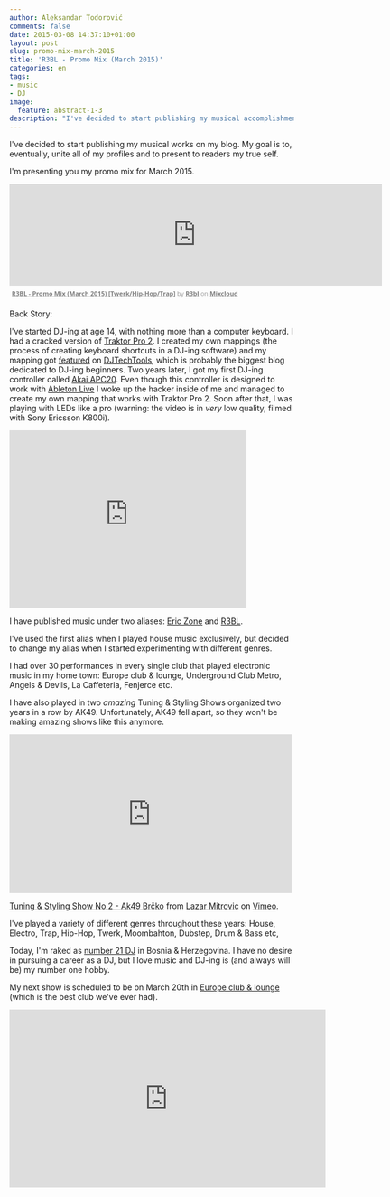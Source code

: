 ```yaml
---
author: Aleksandar Todorović
comments: false
date: 2015-03-08 14:37:10+01:00
layout: post
slug: promo-mix-march-2015
title: 'R3BL - Promo Mix (March 2015)'
categories: en
tags:
- music
- DJ
image:
  feature: abstract-1-3
description: "I've decided to start publishing my musical accomplishments on my blog too. My goal is to, eventually, unite all of my profiles and to present to readers my true self."
---
```


I've decided to start publishing my musical works on my blog. My goal is to, eventually, unite all of my profiles and to present to readers my true self.

I'm presenting you my promo mix for March 2015.

<iframe src="https://www.mixcloud.com/widget/iframe/?embed_type=widget_standard&amp;embed_uuid=24d5cb83-bd85-4ff3-ba53-b5137c13e613&amp;feed=https%3A%2F%2Fwww.mixcloud.com%2FR3BL%2Fr3bl-promo-mix-march-2015-twerkhip-hoptrap%2F&amp;hide_cover=1&amp;hide_tracklist=1&amp;replace=0" frameborder="0" height="180" width="660"></iframe><div style="clear: both; height: 3px; width: 652px;"></div><p style="display: block; font-size: 11px; font-family: &quot;Open Sans&quot;,Helvetica,Arial,sans-serif; margin: 0px; padding: 3px 4px; color: rgb(153, 153, 153); width: 652px;"><a href="https://www.mixcloud.com/R3BL/r3bl-promo-mix-march-2015-twerkhip-hoptrap/?utm_source=widget&amp;utm_medium=web&amp;utm_campaign=base_links&amp;utm_term=resource_link" target="_blank" style="color:#808080; font-weight:bold;">R3BL - Promo Mix (March 2015) ﻿[﻿Twerk/Hip-Hop/Trap﻿]﻿</a><span> by </span><a href="https://www.mixcloud.com/R3BL/?utm_source=widget&amp;utm_medium=web&amp;utm_campaign=base_links&amp;utm_term=profile_link" target="_blank" style="color:#808080; font-weight:bold;">R3bl</a><span> on </span><a href="https://www.mixcloud.com/?utm_source=widget&amp;utm_medium=web&amp;utm_campaign=base_links&amp;utm_term=homepage_link" target="_blank" style="color:#808080; font-weight:bold;"> Mixcloud</a></p><div style="clear: both; height: 3px; width: 652px;"></div>

Back Story:

I've started DJ-ing at age 14, with nothing more than a computer keyboard. I had a cracked version of [Traktor Pro 2](http://www.native-instruments.com/en/products/traktor/dj-software/traktor-pro-2/). I created my own mappings (the process of creating keyboard shortcuts in a DJ-ing software) and my mapping got [featured](http://www.djtechtools.com/2012/03/06/djing-with-a-computer-keyboard/) on [DJTechTools](http://djtechtools.com/), which is probably the biggest blog dedicated to DJ-ing beginners. Two years later, I got my first DJ-ing controller called [Akai APC20](http://www.akaipro.com/product/apc20). Even though this controller is designed to work with [Ableton Live](https://www.ableton.com/en/live/) I woke up the hacker inside of me and managed to create my own mapping that works with Traktor Pro 2. Soon after that, I was playing with LEDs like a pro (warning: the video is in _very_ low quality, filmed with Sony Ericsson K800i).

<iframe width="420" height="315" src="https://www.youtube-nocookie.com/embed/jnyXCLJ3ZrM" frameborder="0" allowfullscreen></iframe>

I have published music under two aliases: [Eric Zone](https://www.mixcloud.com/EricZone/) and [R3BL](https://www.mixcloud.com/R3BL/).

I've used the first alias when I played house music exclusively, but decided to change my alias when I started experimenting with different genres.

I had over 30 performances in every single club that played electronic music in my home town: Europe club & lounge, Underground Club Metro, Angels & Devils, La Caffeteria, Fenjerce etc.

I have also played in two _amazing_ Tuning & Styling Shows organized two years in a row by AK49. Unfortunately, AK49 fell apart, so they won't be making amazing shows like this anymore.

<iframe src="https://player.vimeo.com/video/100238916" width="500" height="281" frameborder="0" webkitallowfullscreen mozallowfullscreen allowfullscreen></iframe> <p><a href="https://vimeo.com/100238916">Tuning &amp; Styling Show No.2 - Ak49 Brčko</a> from <a href="https://vimeo.com/every1lovecars">Lazar Mitrovic</a> on <a href="https://vimeo.com">Vimeo</a>.</p>

I've played a variety of different genres throughout these years: House, Electro, Trap, Hip-Hop, Twerk, Moombahton, Dubstep, Drum & Bass etc,

Today, I'm raked as [number 21 DJ](https://topdeejays.com/eric-zone/) in Bosnia & Herzegovina. I have no desire in pursuing a career as a DJ, but I love music and DJ-ing is (and always will be) my number one hobby.

My next show is scheduled to be on March 20th in [Europe club & lounge](https://www.facebook.com/europeclubbrcko) (which is the best club we've ever had).

<iframe width="560" height="315" src="https://www.youtube-nocookie.com/embed/cLEMg3a_Z0Q" frameborder="0" allowfullscreen></iframe>
